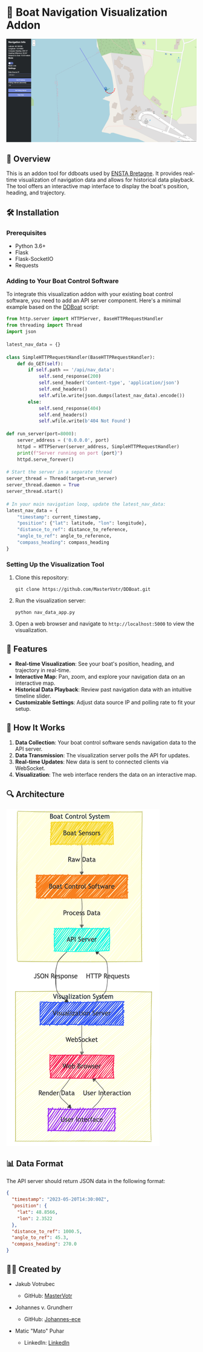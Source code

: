 # 🚤 Boat Navigation Visualization Addon

![Boat Navigation Visualization](images/Interface.png)

## 🌟 Overview

This is an addon tool for ddboats used by [ENSTA Bretagne](https://www.ensta-bretagne.fr/en). It provides real-time visualization of navigation data and allows for historical data playback. The tool offers an interactive map interface to display the boat's position, heading, and trajectory.

## 🛠️ Installation

### Prerequisites

- Python 3.6+
- Flask
- Flask-SocketIO
- Requests

### Adding to Your Boat Control Software

To integrate this visualization addon with your existing boat control software, you need to add an API server component. Here's a minimal example based on the [DDBoat](https://github.com/MasterVotr/DDBoat) script:

```python
from http.server import HTTPServer, BaseHTTPRequestHandler
from threading import Thread
import json

latest_nav_data = {}

class SimpleHTTPRequestHandler(BaseHTTPRequestHandler):
    def do_GET(self):
        if self.path == '/api/nav_data':
            self.send_response(200)
            self.send_header('Content-type', 'application/json')
            self.end_headers()
            self.wfile.write(json.dumps(latest_nav_data).encode())
        else:
            self.send_response(404)
            self.end_headers()
            self.wfile.write(b'404 Not Found')

def run_server(port=8000):
    server_address = ('0.0.0.0', port)
    httpd = HTTPServer(server_address, SimpleHTTPRequestHandler)
    print(f"Server running on port {port}")
    httpd.serve_forever()

# Start the server in a separate thread
server_thread = Thread(target=run_server)
server_thread.daemon = True
server_thread.start()

# In your main navigation loop, update the latest_nav_data:
latest_nav_data = {
    "timestamp": current_timestamp,
    "position": {"lat": latitude, "lon": longitude},
    "distance_to_ref": distance_to_reference,
    "angle_to_ref": angle_to_reference,
    "compass_heading": compass_heading
}
```

### Setting Up the Visualization Tool

1. Clone this repository:
   ```
   git clone https://github.com/MasterVotr/DDBoat.git
   ```

2. Run the visualization server:
   ```
   python nav_data_app.py
   ```

3. Open a web browser and navigate to `http://localhost:5000` to view the visualization.

## 🎨 Features

- **Real-time Visualization**: See your boat's position, heading, and trajectory in real-time.
- **Interactive Map**: Pan, zoom, and explore your navigation data on an interactive map.
- **Historical Data Playback**: Review past navigation data with an intuitive timeline slider.
- **Customizable Settings**: Adjust data source IP and polling rate to fit your setup.

## 🔧 How It Works

1. **Data Collection**: Your boat control software sends navigation data to the API server.
2. **Data Transmission**: The visualization server polls the API for updates.
3. **Real-time Updates**: New data is sent to connected clients via WebSocket.
4. **Visualization**: The web interface renders the data on an interactive map.

## 🔍 Architecture

![Boat Navigation System Architecture](images/architecture.png)

## 📊 Data Format

The API server should return JSON data in the following format:

```json
{
  "timestamp": "2023-05-20T14:30:00Z",
  "position": {
    "lat": 48.8566,
    "lon": 2.3522
  },
  "distance_to_ref": 1000.5,
  "angle_to_ref": 45.3,
  "compass_heading": 270.0
}
```

## 👨‍💻 Created by

- Jakub Votrubec
  - GitHub: [MasterVotr](https://github.com/MasterVotr)

- Johannes v. Grundherr
  - GitHub: [Johannes-ece](https://github.com/Johannes-ece)

- Matic "Mato" Puhar
  - LinkedIn: [LinkedIn](https://www.linkedin.com/in/matic-mato-puhar?utm_source=share&utm_campaign=share_via&utm_content=profile&utm_medium=android_app)